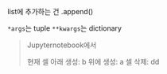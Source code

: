list에 추가하는 건 .append()

`*args`는 tuple `**kwargs`는 dictionary 

> Jupyternotebook에서 
>
> 현재 셀 아래 생성: b 위에 생성: a 셀 삭제: dd

